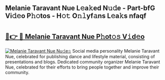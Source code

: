 ## Melanie Taravant Nue L𝚎a𝚔ed N𝚞𝚍e - Part-bfG Vi𝚍𝚎o P𝚑𝚘tos - H𝚘𝚝 O𝚗𝚕yf𝚊ns L𝚎a𝚔s nfaqf

# <h2><a href="http://kfdfpom.oniu.top/?m=Melanie+Taravant+Nue">🔗👉 🔴 Melanie Taravant Nue P𝚑ot𝚘𝚜 V𝚒d𝚎o</a></h2>

[![Melanie Taravant Nue Nu𝚍e𝚜](https://i.imgur.com/0qMVB7G.gif)](http://kfdfpom.oniu.top/?m=Melanie+Taravant+Nue)
Social media personality Melanie Taravant Nue, celebrated for publishing dance and lifestyle material, consisting of presentations and blogs. Dedicated community organizer Melanie Taravant Nue, celebrated for their efforts to bring people together and improve their community.  
